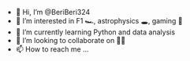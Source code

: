 - 👋 Hi, I’m @BeriBeri324
- 👀 I’m interested in F1 🏎, astrophysics 🕳, gaming 👾
- 🌱 I’m currently learning Python and data analysis
- 💞️ I’m looking to collaborate on 🤷‍♀️
- 📫 How to reach me ...

<!---
BeriBeri324/BeriBeri324 is a ✨ special ✨ repository because its `README.md` (this file) appears on your GitHub profile.
You can click the Preview link to take a look at your changes.
--->
